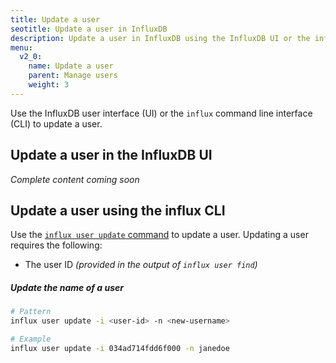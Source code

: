 ```yaml
---
title: Update a user
seotitle: Update a user in InfluxDB
description: Update a user in InfluxDB using the InfluxDB UI or the influx CLI.
menu:
  v2_0:
    name: Update a user
    parent: Manage users
    weight: 3
---
```


Use the InfluxDB user interface (UI) or the `influx` command line interface (CLI)
to update a user.

## Update a user in the InfluxDB UI

_Complete content coming soon_

## Update a user using the influx CLI

Use the [`influx user update` command](/v2.0/reference/cli/influx/user/update)
to update a user. Updating a user requires the following:

- The user ID _(provided in the output of `influx user find`)_

##### Update the name of a user
```sh
# Pattern
influx user update -i <user-id> -n <new-username>

# Example
influx user update -i 034ad714fdd6f000 -n janedoe
```
